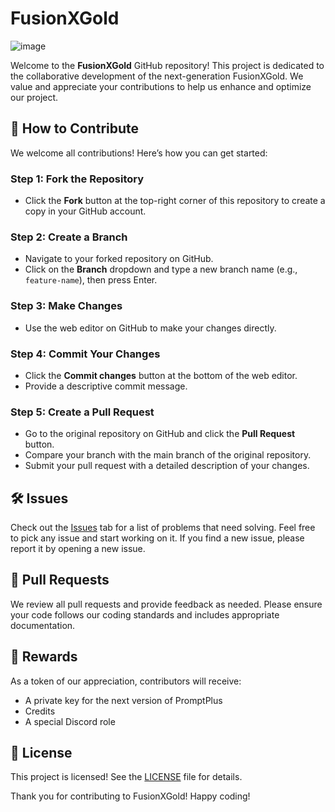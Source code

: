 # FusionXGold
![image](https://github.com/devycreates/FusionXGold/assets/129235434/e6d67a53-d58d-4f4f-a94c-91f2fe7f4903)


Welcome to the **FusionXGold** GitHub repository! This project is dedicated to the collaborative development of the next-generation FusionXGold. We value and appreciate your contributions to help us enhance and optimize our project.

## 🚀 How to Contribute

We welcome all contributions! Here’s how you can get started:

### Step 1: Fork the Repository
- Click the **Fork** button at the top-right corner of this repository to create a copy in your GitHub account.

### Step 2: Create a Branch
- Navigate to your forked repository on GitHub.
- Click on the **Branch** dropdown and type a new branch name (e.g., `feature-name`), then press Enter.

### Step 3: Make Changes
- Use the web editor on GitHub to make your changes directly.

### Step 4: Commit Your Changes
- Click the **Commit changes** button at the bottom of the web editor.
- Provide a descriptive commit message.

### Step 5: Create a Pull Request
- Go to the original repository on GitHub and click the **Pull Request** button.
- Compare your branch with the main branch of the original repository.
- Submit your pull request with a detailed description of your changes.

## 🛠 Issues

Check out the [Issues](https://github.com/devycreates/FusionXGold/issues) tab for a list of problems that need solving. Feel free to pick any issue and start working on it. If you find a new issue, please report it by opening a new issue.

## 🔄 Pull Requests

We review all pull requests and provide feedback as needed. Please ensure your code follows our coding standards and includes appropriate documentation.

## 🎁 Rewards

As a token of our appreciation, contributors will receive:
- A private key for the next version of PromptPlus
- Credits
- A special Discord role

## 📜 License

This project is licensed! See the [LICENSE](LICENSE.txt) file for details.

Thank you for contributing to FusionXGold! Happy coding!
